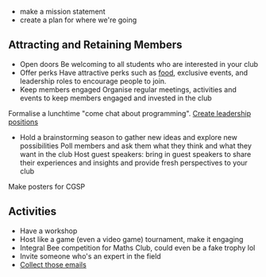 - make a mission statement
- create a plan for where we're going

## Attracting and Retaining Members
- Open doors
  Be welcoming to all students who are interested in your club
- Offer perks
  Have attractive perks such as <u>food</u>, exclusive events, and leadership roles to encourage people to join.
- Keep members engaged
  Organise regular meetings, activities and events to keep members engaged and invested in the club

Formalise a lunchtime "come chat about programming".
<u>Create leadership positions</u>
- Hold a brainstorming season to gather new ideas and explore new possibilities
  Poll members and ask them what they think and what they want in the club
  Host guest speakers: bring in guest speakers to share their experiences and insights and provide fresh perspectives to your club

Make posters for CGSP

## Activities
- Have a workshop
- Host like a game (even a video game) tournament, make it engaging
- Integral Bee competition for Maths Club, could even be a fake trophy lol
- Invite someone who's an expert in the field
- <u>Collect those emails</u>